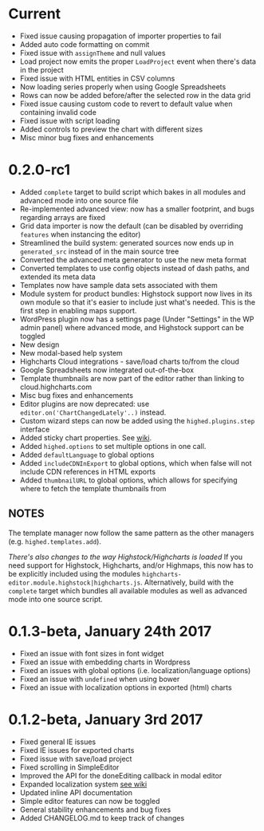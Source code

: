 # Current
  * Fixed issue causing propagation of importer properties to fail
  * Added auto code formatting on commit
  * Fixed issue with `assignTheme` and null values
  * Load project now emits the proper `LoadProject` event when there's data in the project
  * Fixed issue with HTML entities in CSV columns
  * Now loading series properly when using Google Spreadsheets
  * Rows can now be added before/after the selected row in the data grid
  * Fixed issue causing custom code to revert to default value when containing invalid code
  * Fixed issue with script loading
  * Added controls to preview the chart with different sizes
  * Misc minor bug fixes and enhancements

# 0.2.0-rc1
  * Added `complete` target to build script which bakes in all modules and advanced mode into one source file
  * Re-implemented advanced view: now has a smaller footprint, and bugs regarding arrays are fixed
  * Grid data importer is now the default (can be disabled by overriding `features` when instancing the editor)
  * Streamlined the build system: generated sources now ends up in `generated_src` instead of in the main source tree
  * Converted the advanced meta generator to use the new meta format
  * Converted templates to use config objects instead of dash paths, and extended its meta data
  * Templates now have sample data sets associated with them
  * Module system for product bundles: Highstock support now lives in its own module so that it's easier to include just what's needed. This is the first step in enabling maps support.
  * WordPress plugin now has a settings page (Under "Settings" in the WP admin panel) where advanced mode, and Highstock support can be toggled
  * New design
  * New modal-based help system
  * Highcharts Cloud integrations - save/load charts to/from the cloud
  * Google Spreadsheets now integrated out-of-the-box
  * Template thumbnails are now part of the editor rather than linking to cloud.highcharts.com
  * Misc bug fixes and enhancements
  * Editor plugins are now deprecated: use `editor.on('ChartChangedLately'..)` instead.
  * Custom wizard steps can now be added using the `highed.plugins.step` interface
  * Added sticky chart properties. See [wiki](https://github.com/highcharts/highcharts-editor/wiki/Sticky-Chart-Options).
  * Added `highed.options` to set multiple options in one call.
  * Added `defaultLanguage` to global options
  * Added `includeCDNInExport` to global options, which when false will not include CDN references in HTML exports
  * Added `thumbnailURL` to global options, which allows for specifying where to fetch the template thumbnails from

## NOTES

  The template manager now follow the same pattern as the other managers (e.g. `highed.templates.add`).

  *There's also changes to the way Highstock/Highcharts is loaded*
  If you need support for Highstock, Highcharts, and/or Highmaps, this now has to be explicitly included using the modules `highcharts-editor.module.highstock|highcharts.js`.
  Alternatively, build with the `complete` target which bundles all available modules as well as advanced mode into one source script.
  
# 0.1.3-beta, January 24th 2017
  * Fixed an issue with font sizes in font widget
  * Fixed an issue with embedding charts in Wordpress
  * Fixed an issues with global options (i.e. localization/language options)
  * Fixed an issue with `undefined` when using bower
  * Fixed an issue with localization options in exported (html) charts

# 0.1.2-beta, January 3rd 2017

  * Fixed general IE issues
  * Fixed IE issues for exported charts
  * Fixed issue with save/load project
  * Fixed scrolling in SimpleEditor
  * Improved the API for the doneEditing callback in modal editor
  * Expanded localization system [see wiki](https://github.com/highcharts/highcharts-editor/wiki/Localization)
  * Updated inline API documentation
  * Simple editor features can now be toggled
  * General stability enhancements and bug fixes
  * Added CHANGELOG.md to keep track of changes
